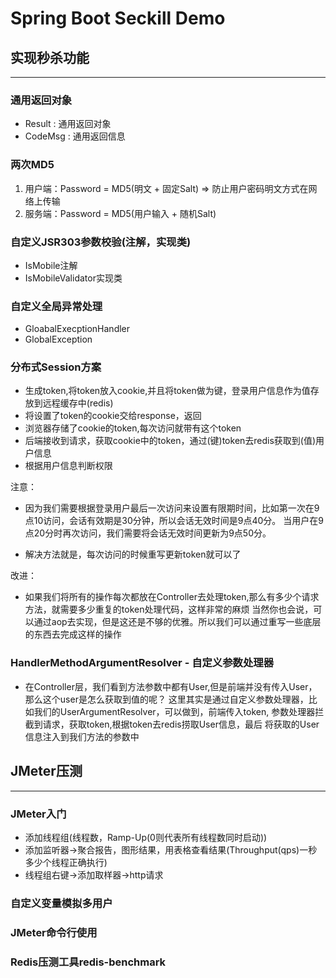 # Spring Boot Seckill Demo

## 实现秒杀功能
----

### 通用返回对象

- Result : 通用返回对象
- CodeMsg : 通用返回信息

### 两次MD5

1. 用户端：Password = MD5(明文 + 固定Salt)   => 防止用户密码明文方式在网络上传输
2. 服务端：Password = MD5(用户输入 + 随机Salt)


### 自定义JSR303参数校验(注解，实现类)

- IsMobile注解
- IsMobileValidator实现类


### 自定义全局异常处理

- GloabalExecptionHandler
- GlobalException

### 分布式Session方案

- 生成token,将token放入cookie,并且将token做为键，登录用户信息作为值存放到远程缓存中(redis)
- 将设置了token的cookie交给response，返回
- 浏览器存储了cookie的token,每次访问就带有这个token
- 后端接收到请求，获取cookie中的token，通过(键)token去redis获取到(值)用户信息
- 根据用户信息判断权限

注意：

- 因为我们需要根据登录用户最后一次访问来设置有限期时间，比如第一次在9点10访问，会话有效期是30分钟，所以会话无效时间是9点40分。
当用户在9点20分时再次访问，我们需要将会话无效时间更新为9点50分。

- 解决方法就是，每次访问的时候重写更新token就可以了


改进：

- 如果我们将所有的操作每次都放在Controller去处理token,那么有多少个请求方法，就需要多少重复的token处理代码，这样非常的麻烦
当然你也会说，可以通过aop去实现，但是这还是不够的优雅。所以我们可以通过重写一些底层的东西去完成这样的操作

### HandlerMethodArgumentResolver - 自定义参数处理器

- 在Controller层，我们看到方法参数中都有User,但是前端并没有传入User，那么这个user是怎么获取到值的呢？
这里其实是通过自定义参数处理器，比如我们的UserArgumentResolver，可以做到，前端传入token, 参数处理器拦截到请求，获取token,根据token去redis捞取User信息，最后
将获取的User信息注入到我们方法的参数中


## JMeter压测
----

### JMeter入门

- 添加线程组(线程数，Ramp-Up(0则代表所有线程数同时启动))
- 添加监听器->聚合报告，图形结果，用表格查看结果(Throughput(qps)一秒多少个线程正确执行)
- 线程组右键->添加取样器->http请求

### 自定义变量模拟多用户

### JMeter命令行使用

### Redis压测工具redis-benchmark